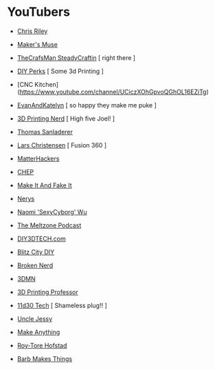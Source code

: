 
# YouTubers
* [Chris Riley](https://www.youtube.com/channel/UCqRiv7rQuxge63bqJ2hVNUQ)

* [Maker's Muse](https://www.youtube.com/channel/UCxQbYGpbdrh-b2ND-AfIybg)

* [TheCrafsMan SteadyCraftin](https://www.youtube.com/channel/UCzsjHlc0WRwZYwlinsmtM4w) [ right there ] 

* [DIY Perks](https://www.youtube.com/channel/UCUQo7nzH1sXVpzL92VesANw) [ Some 3d Printing ]

* [CNC Kitchen] (https://www.youtube.com/channel/UCiczXOhGpvoQGhOL16EZiTg)

* [EvanAndKatelyn](https://www.youtube.com/channel/UCUuMYw2l2UeWyTGYixYfRCA) [ so happy they make me puke ]

* [3D Printing Nerd](https://www.youtube.com/channel/UC_7aK9PpYTqt08ERh1MewlQ) [ High five Joel! ]
* [Thomas Sanladerer](https://www.youtube.com/channel/UCb8Rde3uRL1ohROUVg46h1A)

* [Lars Christensen](https://www.youtube.com/channel/UCo29kn3d9ziFUZGZ50VKvWA) [ Fusion 360 ]

* [MatterHackers](https://www.youtube.com/channel/UCDk3ScYL7OaeGbOPdDIqIlQ)

* [CHEP](https://www.youtube.com/channel/UCsdc_0ZTXikARFEn2dRDJhg)

* [Make It And Fake It](https://www.youtube.com/channel/UC3L9AcM6TxfLjpr6YzVVp8Q)

* [Nerys](https://www.youtube.com/channel/UCusgqRXg90d7Nau1rqa4WqQ)

* [Naomi 'SexyCyborg' Wu](https://www.youtube.com/channel/UCh_ugKacslKhsGGdXP0cRRA)

* [The Meltzone Podcast](https://www.youtube.com/channel/UCzUgJrG-w_KQexroYkJR9XQ)

* [DIY3DTECH.com](https://www.youtube.com/channel/UCugUnAM_QlpYFwVvIjr7WDA)

* [Blitz City DIY](https://www.youtube.com/channel/UCbAUKL7V6OOGumQEeDMYQvQ)

* [Broken Nerd](https://www.youtube.com/channel/UCRu7P5s0FToOgSIUkv7kOvg)

* [3DMN](https://www.youtube.com/channel/UC2Tc0TsvFxC83zF1w5x1PWQ)

* [3D Printing Professor](https://www.youtube.com/channel/UCJk5KVaJVBEEl_jP5gKjoDw)

* [11d30 Tech](https://www.youtube.com/channel/UCYsdAKoaRE28caIok0wAPXw/videos) [ Shameless plug!! ]

* [Uncle Jessy](https://www.youtube.com/channel/UC8i8e7likh-EYMq1bZ0ttHw)

* [Make Anything](https://www.youtube.com/channel/UCVc6AHfGw9b2zOE_ZGfmsnw)

* [Roy-Tore Hofstad](https://www.youtube.com/channel/UCSwLL-gZcU4QMnEywValf4Q)

* [Barb Makes Things](https://www.youtube.com/channel/UCHWvlZ6jGmXKYa1w8yRVcbA)
